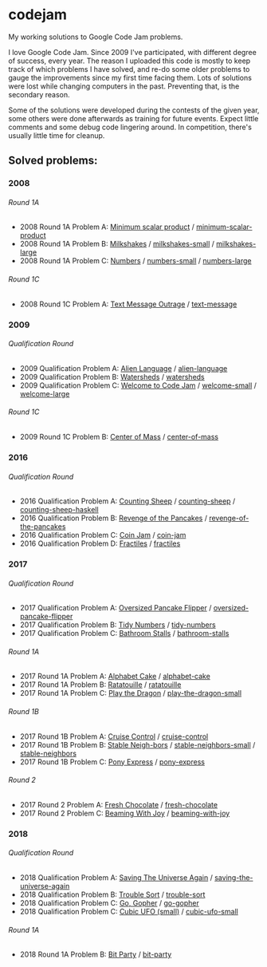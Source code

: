 # codejam
My working solutions to Google Code Jam problems.

I love Google Code Jam. Since 2009 I've participated, with different degree of success, every year. The reason I uploaded this code is mostly to keep track of which problems I have solved, and re-do some older problems to gauge the improvements since my first time facing them. Lots of solutions were lost while changing computers in the past. Preventing that, is the secondary reason.

Some of the solutions were developed during the contests of the given year, some others were done afterwards as training for future events. Expect little comments and some debug code lingering around. In competition, there's usually little time for cleanup.

## Solved problems:

### 2008

###### Round 1A

* 2008 Round 1A Problem A: [Minimum scalar product] / [minimum-scalar-product]
* 2008 Round 1A Problem B: [Milkshakes] / [milkshakes-small] / [milkshakes-large]
* 2008 Round 1A Problem C: [Numbers] / [numbers-small] / [numbers-large]

[Minimum scalar product]:https://code.google.com/codejam/contest/32016/dashboard#s=p0
[Milkshakes]:https://code.google.com/codejam/contest/32016/dashboard#s=p1
[Numbers]:https://code.google.com/codejam/contest/32016/dashboard#s=p2

[minimum-scalar-product]:2008/round1a/a-minimum-scalar-product/a.py
[milkshakes-small]:2008/round1a/b-milkshakes/b-small.py
[milkshakes-large]:2008/round1a/b-milkshakes/b-large.py
[numbers-small]:2008/round1a/c-numbers/c-small.py
[numbers-large]:2008/round1a/c-numbers/c-large.py

###### Round 1C

* 2008 Round 1C Problem A: [Text Message Outrage] / [text-message]

[Text Message Outrage]:https://code.google.com/codejam/contest/32015/dashboard#s=p0

[text-message]:2008/round1c/a-text-message/a.py

### 2009

###### Qualification Round

* 2009 Qualification Problem A: [Alien Language] / [alien-language]
* 2009 Qualification Problem B: [Watersheds] / [watersheds][watersheds-solution]
* 2009 Qualification Problem C: [Welcome to Code Jam] / [welcome-small] / [welcome-large]

[Alien Language]:https://code.google.com/codejam/contest/90101/dashboard#s=p0
[Watersheds]:https://code.google.com/codejam/contest/90101/dashboard#s=p1
[Welcome to Code Jam]:https://code.google.com/codejam/contest/90101/dashboard#s=p2

[alien-language]:2009/qual/a/a.py
[watersheds-solution]:2009/qual/b/b.c
[welcome-small]:2009/qual/c/c.hs
[welcome-large]:2009/qual/c/c.c

###### Round 1C

* 2009 Round 1C Problem B: [Center of Mass] / [center-of-mass]

[Center of Mass]:https://code.google.com/codejam/contest/dashboard?c=189252#s=p1

[center-of-mass]:2009/1c/b-center-of-mass/center.py

### 2016

###### Qualification Round

* 2016 Qualification Problem A: [Counting Sheep] / [counting-sheep] / [counting-sheep-haskell]
* 2016 Qualification Problem B: [Revenge of the Pancakes] / [revenge-of-the-pancakes]
* 2016 Qualification Problem C: [Coin Jam] / [coin-jam]
* 2016 Qualification Problem D: [Fractiles] / [fractiles][fractiles-solution]

[Counting Sheep]:https://code.google.com/codejam/contest/6254486/dashboard#s=p0
[Revenge of the Pancakes]:https://code.google.com/codejam/contest/6254486/dashboard#s=p1
[Coin Jam]:https://code.google.com/codejam/contest/6254486/dashboard#s=p2
[Fractiles]:https://code.google.com/codejam/contest/6254486/dashboard#s=p3

[counting-sheep]:2016/qual/a-counting-sheep/a.py
[counting-sheep-haskell]:2016/qual/a-counting-sheep/a.hs
[revenge-of-the-pancakes]:2016/qual/b-revenge-of-the-pancakes/b.c
[coin-jam]:2016/qual/c-coin-jam/c.py
[fractiles-solution]:2016/qual/d-fractiles/d.py

### 2017

###### Qualification Round

* 2017 Qualification Problem A: [Oversized Pancake Flipper] / [oversized-pancake-flipper]
* 2017 Qualification Problem B: [Tidy Numbers] / [tidy-numbers]
* 2017 Qualification Problem C: [Bathroom Stalls] / [bathroom-stalls]

[Oversized Pancake Flipper]:https://code.google.com/codejam/contest/3264486/dashboard#s=p0
[Tidy Numbers]:https://code.google.com/codejam/contest/3264486/dashboard#s=p1
[Bathroom Stalls]:https://code.google.com/codejam/contest/3264486/dashboard#s=p2

[oversized-pancake-flipper]:2017/qual/a/a.py
[tidy-numbers]:2017/qual/b/b.c
[bathroom-stalls]:2017/qual/c/c.py

###### Round 1A

* 2017 Round 1A Problem A: [Alphabet Cake] / [alphabet-cake]
* 2017 Round 1A Problem B: [Ratatouille] / [ratatouille][ratatouille-solution]
* 2017 Round 1A Problem C: [Play the Dragon] / [play-the-dragon-small]

[Alphabet Cake]:https://code.google.com/codejam/contest/5304486/dashboard#s=p0
[Ratatouille]:https://code.google.com/codejam/contest/5304486/dashboard#s=p1
[Play the Dragon]:https://code.google.com/codejam/contest/5304486/dashboard#s=p2

[alphabet-cake]:2017/1a/a/a.c
[ratatouille-solution]:2017/1a/b/b.c
[play-the-dragon-small]:2017/1a/c/c.c

###### Round 1B

* 2017 Round 1B Problem A: [Cruise Control] / [cruise-control]
* 2017 Round 1B Problem B: [Stable Neigh-bors] / [stable-neighbors-small] / [stable-neighbors]
* 2017 Round 1B Problem C: [Pony Express] / [pony-express]

[Cruise Control]:https://code.google.com/codejam/contest/8294486/dashboard#s=p0
[Stable Neigh-bors]:https://code.google.com/codejam/contest/8294486/dashboard#s=p1
[Pony Express]:https://code.google.com/codejam/contest/8294486/dashboard#s=p2

[cruise-control]:2017/1b/a/a.c
[stable-neighbors-small]:2017/1b/b/b-small.c
[stable-neighbors]:2017/1b/b/b.c
[pony-express]:2017/1b/c/c-small.c

###### Round 2

* 2017 Round 2 Problem A: [Fresh Chocolate] / [fresh-chocolate]
* 2017 Round 2 Problem C: [Beaming With Joy] / [beaming-with-joy]

[Fresh Chocolate]:https://code.google.com/codejam/contest/5314486/dashboard#s=p0
[Beaming With Joy]:https://code.google.com/codejam/contest/5314486/dashboard#s=p2

[fresh-chocolate]:2017/2/a/cheap.py
[beaming-with-joy]:2017/2/c/lasers.py

### 2018

###### Qualification Round

* 2018 Qualification Problem A: [Saving The Universe Again] / [saving-the-universe-again]
* 2018 Qualification Problem B: [Trouble Sort] / [trouble-sort]
* 2018 Qualification Problem C: [Go, Gopher] / [go-gopher]
* 2018 Qualification Problem C: [Cubic UFO (small)] / [cubic-ufo-small]

[Saving The Universe Again]:https://codejam.withgoogle.com/2018/challenges/00000000000000cb/dashboard
[Trouble Sort]:https://codejam.withgoogle.com/2018/challenges/00000000000000cb/dashboard/00000000000079cb
[Go, Gopher]:https://codejam.withgoogle.com/2018/challenges/00000000000000cb/dashboard/0000000000007a30
[Cubic UFO (small)]:https://codejam.withgoogle.com/2018/challenges/00000000000000cb/dashboard/00000000000079cc

[saving-the-universe-again]:2018/qual/a/save.py
[trouble-sort]:2018/qual/b/trouble.py
[go-gopher]:2018/qual/c/gopher.py
[cubic-ufo-small]:2018/qual/d/shadow-small.py

###### Round 1A

* 2018 Round 1A Problem B: [Bit Party] / [bit-party]

[Bit Party]:https://codejam.withgoogle.com/2018/challenges/0000000000007883/dashboard/000000000002fff6

[bit-party]:2018/1a/b/party.py
